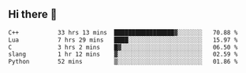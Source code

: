 ## Hi there 👋

<!--START_SECTION:waka-->

```txt
C++           33 hrs 13 mins  █████████████████▓░░░░░░░   70.88 %
Lua           7 hrs 29 mins   ████░░░░░░░░░░░░░░░░░░░░░   15.97 %
C             3 hrs 2 mins    █▓░░░░░░░░░░░░░░░░░░░░░░░   06.50 %
slang         1 hr 12 mins    ▓░░░░░░░░░░░░░░░░░░░░░░░░   02.59 %
Python        52 mins         ▒░░░░░░░░░░░░░░░░░░░░░░░░   01.86 %
```

<!--END_SECTION:waka-->
